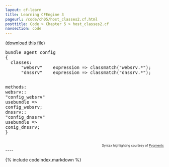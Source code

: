 ```yaml
---
layout: cf-learn
title: Learning CFEngine 3
pageurl: /code/ch05/host_classes2.cf.html
posttitle: Code > Chapter 5 > host_classes2.cf
navsection: code
---
```


[(download this file)](https://raw.github.com/zzamboni/cf-learn.info/master/src/ch05/host_classes2.cf)

<div class="highlight"><pre><span class="k">bundle</span> <span class="k">agent</span> <span class="nf">config</span>
<span class="p">{</span>
  <span class="kd">classes</span><span class="p">:</span>
      <span class="p">&quot;</span><span class="nv">websrv</span><span class="p">&quot;</span>    <span class="kt">expression</span> <span class="o">=&gt;</span> <span class="nf">classmatch</span><span class="p">(</span><span class="s">&quot;websrv.*&quot;</span><span class="p">);</span>
      <span class="p">&quot;</span><span class="nv">dnssrv</span><span class="p">&quot;</span>    <span class="kt">expression</span> <span class="o">=&gt;</span> <span class="nf">classmatch</span><span class="p">(</span><span class="s">&quot;dnssrv.*&quot;</span><span class="p">);</span>
      
  <span class="kd">methods</span><span class="p">:</span>
    <span class="nc">websrv</span><span class="p">::</span>
      <span class="p">&quot;</span><span class="nv">config_websrv</span><span class="p">&quot;</span>   <span class="kt">usebundle</span> <span class="o">=&gt;</span> <span class="nf">config_websrv</span><span class="p">;</span>
    <span class="nc">dnssrv</span><span class="p">::</span>
      <span class="p">&quot;</span><span class="nv">config_dnssrv</span><span class="p">&quot;</span>   <span class="kt">usebundle</span> <span class="o">=&gt;</span> <span class="nf">conig_dnssrv</span><span class="p">;</span>
<span class="p">}</span>
</pre></div>

<div align="right"><font size="-2">Syntax highlighting courtesy of <a href="http://blog.zzamboni.org/cfengine3-lexer-for-pygments">Pygments</a></font></div>
----

{% include codeindex.markdown %}
